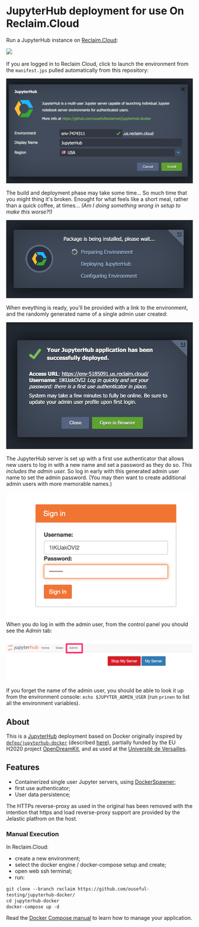 # JupyterHub deployment for use On Reclaim.Cloud

Run a JupyterHub instance on [Reclaim.Cloud](https://reclaim.cloud/):

[![](http://img.shields.io/static/v1?label=Reclaim&message=launch&color=blue)](https://app.my.reclaim.cloud/?jps=https://github.com/ousefulReclaimed/jupyterhub-docker/blob/reclaim/manifest.jps)

If you are logged in to Reclaim Cloud, click to launch the environment from the `manifest.jps` pulled automatically from this repository:

![](.images/Reclaim_Cloud_Dashboard_compose0.png)

The build and deployment phase may take some time... So much time that you might thing it's broken. Enought for what feels like a short meal, rather than a quick coffee, at times... *(Am I doing something wrong in setup to make this worse?!)*

![](.images/Reclaim_Cloud_Dashboard_compose1.png)

When eveything is ready, you'll be provided with a link to the environment, and the randomly generated name of a single admin user created:

![](.images/Reclaim_Cloud_Dashboard_compose2.png)

The JupyterHub server is set up with a first use authenticator that allows new users to log in with a new name and set a password as they do so. *This includes the admin user.* So log in early with this generated admin user name to set the admin password. (You may then want to create additional admin users with more memorable names.)

![](.images/Reclaim_Cloud_Dashboard_compose3.png)

When you do log in with the admin user, from the control panel you should see the *Admin* tab:

![](.images/Reclaim_Cloud_Dashboard_compose4.png)

If you forget the name of the admin user, you should be able to look it up from the environment console: `echo $JUPYTER_ADMIN_USER` (run `prinen` to list all the environment variables).


## About
This is a [JupyterHub](https://jupyter.org/hub) deployment based on
Docker originally inspired by [`defeo/jupyterhub-docker`](https://github.com/defeo/jupyterhub-docker) (described [here](https://opendreamkit.org/2018/10/17/jupyterhub-docker/)), partially funded by the EU H2020 project [OpenDreamKit](https://opendreamkit.org/), and as used at the [Université de
Versailles](https://jupyter.ens.uvsq.fr/).


## Features

- Containerized single user Jupyter servers, using
  [DockerSpawner](https://github.com/jupyterhub/dockerspawner);
- first use authenticator;
- User data persistence;

The HTTPs reverse-proxy as used in the original has been removed with the intention that https and load reverse-proxy support are provided by the Jelastic platfrom on the host.


### Manual Execution

In Reclaim.Cloud:

- create a new environment;
- select the docker engine / docker-compose setup and create;
- open web ssh terminal;
- run:

```
git clone --branch reclaim https://github.com/ouseful-testing/jupyterhub-docker/
cd jupyterhub-docker
docker-compose up -d
```

Read the [Docker Compose manual](https://docs.docker.com/compose/) to
learn how to manage your application.
